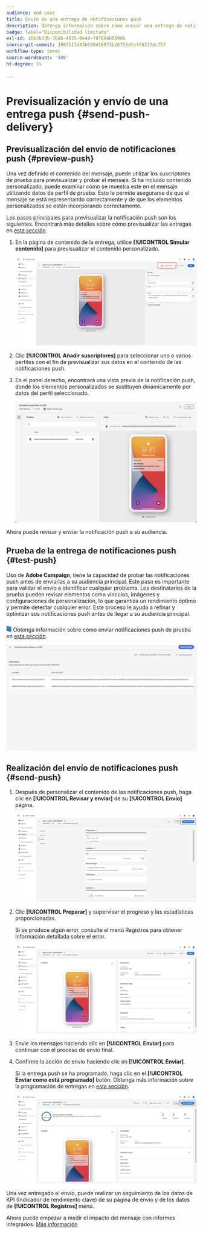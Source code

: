 ```yaml
---
audience: end-user
title: Envío de una entrega de notificaciones push
description: Obtenga información sobre cómo enviar una entrega de notificaciones push con Adobe Campaign Web
badge: label="Disponibilidad limitada"
exl-id: 16b3b33b-36db-4635-8e44-707694b859db
source-git-commit: 3903513d43b699416973b26755dfc4f0337dc757
workflow-type: tm+mt
source-wordcount: '386'
ht-degree: 1%

---
```


# Previsualización y envío de una entrega push {#send-push-delivery}

## Previsualización del envío de notificaciones push {#preview-push}

Una vez definido el contenido del mensaje, puede utilizar los suscriptores de prueba para previsualizar y probar el mensaje. Si ha incluido contenido personalizado, puede examinar cómo se muestra este en el mensaje utilizando datos de perfil de prueba. Esto le permite asegurarse de que el mensaje se está representando correctamente y de que los elementos personalizados se están incorporando correctamente.

Los pasos principales para previsualizar la notificación push son los siguientes. Encontrará más detalles sobre cómo previsualizar las entregas en [esta sección](../preview-test/preview-content.md).

1. En la página de contenido de la entrega, utilice **[!UICONTROL Simular contenido]** para previsualizar el contenido personalizado.

   ![](assets/push_send_1.png)

1. Clic **[!UICONTROL Añadir suscriptores]** para seleccionar uno o varios perfiles con el fin de previsualizar sus datos en el contenido de las notificaciones push.


   <!--Once your test subscribers are selected, click **[!UICONTROL Select]**.
    ![](assets/push_send_5.png)-->

1. En el panel derecho, encontrará una vista previa de la notificación push, donde los elementos personalizados se sustituyen dinámicamente por datos del perfil seleccionado.

   ![](assets/push_send_7.png)

Ahora puede revisar y enviar la notificación push a su audiencia.

## Prueba de la entrega de notificaciones push {#test-push}

Uso de **Adobe Campaign**, tiene la capacidad de probar las notificaciones push antes de enviarlas a su audiencia principal. Este paso es importante para validar el envío e identificar cualquier problema.
Los destinatarios de la prueba pueden revisar elementos como vínculos, imágenes y configuraciones de personalización, lo que garantiza un rendimiento óptimo y permite detectar cualquier error. Este proceso le ayuda a refinar y optimizar sus notificaciones push antes de llegar a su audiencia principal.

![](../assets/do-not-localize/book.png) Obtenga información sobre cómo enviar notificaciones push de prueba en [esta sección](../preview-test/test-deliveries.md#subscribers).

![](assets/push_send_6.png)

## Realización del envío de notificaciones push {#send-push}

1. Después de personalizar el contenido de las notificaciones push, haga clic en **[!UICONTROL Revisar y enviar]** de su **[!UICONTROL Envío]** página.

   ![](assets/push_send_2.png)

1. Clic **[!UICONTROL Preparar]** y supervisar el progreso y las estadísticas proporcionadas.

   Si se produce algún error, consulte el menú Registros para obtener información detallada sobre el error.

   ![](assets/push_send_3.png)

1. Envíe los mensajes haciendo clic en **[!UICONTROL Enviar]** para continuar con el proceso de envío final.

1. Confirme la acción de envío haciendo clic en **[!UICONTROL Enviar]**.

   Si la entrega push se ha programado, haga clic en el **[!UICONTROL Enviar como está programado]** botón. Obtenga más información sobre la programación de entregas en [esta sección](../msg/gs-messages.md#schedule-the-delivery-sending).

   ![](assets/push_send_4.png)

Una vez entregado el envío, puede realizar un seguimiento de los datos de KPI (Indicador de rendimiento clave) de su página de envío y de los datos de **[!UICONTROL Registros]** menú.

Ahora puede empezar a medir el impacto del mensaje con informes integrados. [Más información](../reporting/push-report.md)
